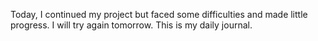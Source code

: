 Today, I continued my project but faced some difficulties and made little progress. I will try again tomorrow. This is my daily journal.